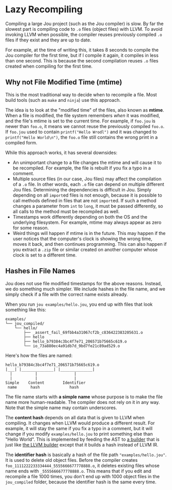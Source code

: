 # Lazy Recompiling

Compiling a large Jou project (such as the Jou compiler) is slow.
By far the slowest part is compiling code to `.o` files (object files) with LLVM.
To avoid invoking LLVM when possible,
the compiler reuses previously compiled `.o` files if they exist and they are up to date.

For example, at the time of writing this, it takes 8 seconds to compile the Jou compiler for the first time,
but if I compile it again, it compiles in less than one second.
This is because the second compilation reuses `.o` files created when compiling for the first time.


## Why not File Modified Time (mtime)

This is the most traditional way to decide when to recompile a file.
Most build tools (such as `make` and `ninja`) use this approach.

The idea is to look at the "modified time" of the files, also known as **mtime**.
When a file is modified, the file system remembers *when* it was modified,
and the file's mtime is set to the current time.
For example, if `foo.jou` is newer than `foo.o`,
it means we cannot reuse the previously compiled `foo.o`.
If `foo.jou` used to contain `printf("Hello Wrodl")`
and it was changed to `printf("Hello World\n")`,
the `foo.o` file still contains the wrong print in a compiled form.

While this approach works, it has several downsides:
- An unimportant change to a file changes the mtime and will cause it to be recompiled.
    For example, the file is rebuilt if you fix a typo in a comment.
- Multiple source files (in our case, Jou files) may affect the compilation of a `.o` file.
    In other words, each `.o` file can depend on multiple different Jou files.
    Determining the dependencies is difficult in Jou.
    Simply depending on all `import`ed files is not enough,
    because it is possible to call methods defined in files that are not `import`ed.
    If such a method changes a parameter from `int` to `long`, it must be passed differently,
    so all calls to the method must be recompiled as well.
- Timestamps work differently depending on both the OS and the underlying filesystem.
    For example, mtime may always appear as zero for some reason.
- Weird things will happen if mtime is in the future.
    This may happen if the user notices that the computer's clock is showing the wrong time,
    moves it back, and then continues programming.
    This can also happen if you extract a `.zip` file or similar
    created on another computer whose clock is set to a different time.


## Hashes in File Names

Jou does not use file modified timestamps for the above reasons.
Instead, we do something much simpler.
We include hashes in the file name,
and we simply check if a file with the correct name exists already.

When you run `jou examples/hello.jou`, you end up with files that look something like this:

```
examples/
└── jou_compiled/
    └── hello/
        ├── _assert_fail_69fbb4a31067cf2b_c836422383205631.o
        ├── hello
        ├── hello_b79384c3bc4f7e71_206571b75665c619.o
        └── io_73a880ec4a91db7d_9bd7fe21c89ad529.o
```

Here's how the files are named:

    hello_b79384c3bc4f7e71_206571b75665c619.o
    |___| |______________| |______________|
      |          |                |
      |          |                |
    Simple    Content        Identifier
     name      hash             hash

The file name starts with **a simple name**
whose purpose is to make the file name more human-readable.
The compiler does not rely on it in any way.
Note that the simple name may contain underscores.

The **content hash** depends on all data that is given to LLVM when compiling.
It changes when LLVM would produce a different result.
For example, it will stay the same if you fix a typo in a comment,
but it will change if you modify `examples/hello.jou` to print something else than "Hello World".
This is implemented by feeding the AST to
[a builder](../../compiler/builders/hash_builder.jou) that is just like
[the LLVM builder](../../compiler/builders/llvm_builder.jou)
except that it builds a hash instead of LLVM IR.

The **identifier hash** is basically a hash of the file path `"examples/hello.jou"`.
It is used to delete old object files.
Before the compiler creates `foo_1111222233334444_5555666677778888.o`,
it deletes existing files whose name ends with `_5555666677778888.o`.
This means that if you edit and recompile a file 1000 times,
you don't end up with 1000 object files in the `jou_compiled` folder,
because the identifier hash is the same every time.
